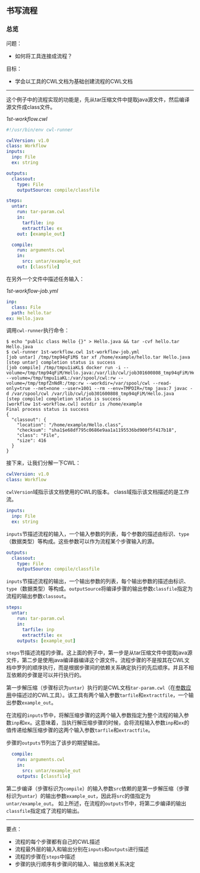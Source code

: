 ## 书写流程

### 总览

问题：

* 如何将工具连接成流程？

目标：

* 学会以工具的CWL文档为基础创建流程的CWL文档

-----

这个例子中的流程实现的功能是，先从tar压缩文件中提取java源文件，然后编译源文件成class文件。

*1st-workflow.cwl*

~~~YAML
#!/usr/bin/env cwl-runner

cwlVersion: v1.0
class: Workflow
inputs:
  inp: File
  ex: string

outputs:
  classout:
    type: File
    outputSource: compile/classfile

steps:
  untar:
    run: tar-param.cwl
    in:
      tarfile: inp
      extractfile: ex
    out: [example_out]

  compile:
    run: arguments.cwl
    in:
      src: untar/example_out
    out: [classfile]

~~~

在另外一个文件中描述任务输入：

*1st-workflow-job.yml*

~~~YAML
inp:
  class: File
  path: hello.tar
ex: Hello.java

~~~

调用`cwl-runner`执行命令：

~~~
$ echo "public class Hello {}" > Hello.java && tar -cvf hello.tar Hello.java
$ cwl-runner 1st-workflow.cwl 1st-workflow-job.yml
[job untar] /tmp/tmp94qFiM$ tar xf /home/example/hello.tar Hello.java
[step untar] completion status is success
[job compile] /tmp/tmpu1iaKL$ docker run -i --volume=/tmp/tmp94qFiM/Hello.java:/var/lib/cwl/job301600808_tmp94qFiM/Hello.java:ro --volume=/tmp/tmpu1iaKL:/var/spool/cwl:rw --volume=/tmp/tmpfZnNdR:/tmp:rw --workdir=/var/spool/cwl --read-only=true --net=none --user=1001 --rm --env=TMPDIR=/tmp java:7 javac -d /var/spool/cwl /var/lib/cwl/job301600808_tmp94qFiM/Hello.java
[step compile] completion status is success
[workflow 1st-workflow.cwl] outdir is /home/example
Final process status is success
{
  "classout": {
    "location": "/home/example/Hello.class",
    "checksum": "sha1$e68df795c0686e9aa1a1195536bd900f5f417b18",
    "class": "File",
    "size": 416
  }
}
~~~

接下来，让我们分解一下CWL：

~~~YAML
cwlVersion: v1.0
class: Workflow
~~~

`cwlVersion`域指示该文档使用的CWL的版本。 class域指示该文档描述的是工作流。

~~~YAML
inputs:
  inp: File
  ex: string
~~~

`inputs`节描述流程的输入，一个输入参数的列表，每个参数的描述由标识、`type`（数据类型）等构成。这些参数可以作为流程某个步骤输入的源。

~~~YAML
outputs:
  classout:
    type: File
    outputSource: compile/classfile
~~~

`inputs`节描述流程的输出，一个输出参数的列表，每个输出参数的描述由标识、`type`（数据类型）等构成。`outputSource`将编译步骤的输出参数`classfile`指定为流程的输出参数`classout`。

~~~YAML
steps:
  untar:
    run: tar-param.cwl
    in:
      tarfile: inp
      extractfile: ex
    outputs: [example_out]
~~~

`steps`节描述流程的步骤。这上面的例子中，第一步是从tar压缩文件中提取java源文件，第二步是使用java编译器编译这个源文件。流程步骤的不是按其在CWL文档中罗列的顺序执行，而是根据步骤间的依赖关系确定执行的先后顺序。并且不相互依赖的步骤是可以并行执行的。

第一步解压缩（步骤标识为`untar`）执行的是CWL文档`tar-param.cwl`（在[参数应用][params]中描述过的CWL工具）。该工具有两个输入参数`tarfile`和`extractfile`，一个输出参数`example_out`。

在流程的`inputs`节中，将解压缩步骤的这两个输入参数指定为整个流程的输入参数`inp`和`ex`。这意味着，当执行解压缩步骤的时候，会将流程输入参数`inp`和`ex`的值传递给解压缩步骤的这两个输入参数`tarfile`和`extractfile`。

步骤的`outputs`节列出了该步的期望输出。

~~~YAML
  compile:
    run: arguments.cwl
    in:
      src: untar/example_out
    outputs: [classfile]

~~~

第二步编译（步骤标识为`compile`）的输入参数`src`依赖的是第一步解压缩（步骤标识为`untar`）的输出参数`example_out`，因此将`src`的值指定为`untar/example_out`。
如上所述，在流程的`outputs`节中，将第二步编译的输出`classfile`指定成了流程的输出。

-----

要点：

* 流程的每个步骤都有自己的CWL描述
* 流程最外层的输入和输出分别在`inputs`和`outputs`进行描述
* 流程的步骤在`steps`中描述
* 步骤的执行顺序有步骤间的输入、输出依赖关系决定

[params]: 06-params.md
